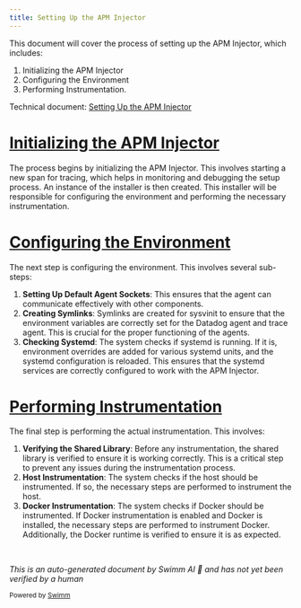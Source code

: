 ```yaml
---
title: Setting Up the APM Injector
---
```

This document will cover the process of setting up the APM Injector, which includes:

1. Initializing the APM Injector
2. Configuring the Environment
3. Performing Instrumentation.

Technical document: <SwmLink doc-title="Setting Up the APM Injector">[Setting Up the APM Injector](/.swm/setting-up-the-apm-injector.zocju7pm.sw.md)</SwmLink>

# [Initializing the APM Injector](https://app.swimm.io/repos/Z2l0aHViJTNBJTNBZGF0YWRvZy1hZ2VudCUzQSUzQVN3aW1tLURlbW8=/docs/zocju7pm#setupapminjector)

The process begins by initializing the APM Injector. This involves starting a new span for tracing, which helps in monitoring and debugging the setup process. An instance of the installer is then created. This installer will be responsible for configuring the environment and performing the necessary instrumentation.

# [Configuring the Environment](https://app.swimm.io/repos/Z2l0aHViJTNBJTNBZGF0YWRvZy1hZ2VudCUzQSUzQVN3aW1tLURlbW8=/docs/zocju7pm#setup)

The next step is configuring the environment. This involves several sub-steps:

1. **Setting Up Default Agent Sockets**: This ensures that the agent can communicate effectively with other components.
2. **Creating Symlinks**: Symlinks are created for sysvinit to ensure that the environment variables are correctly set for the Datadog agent and trace agent. This is crucial for the proper functioning of the agents.
3. **Checking Systemd**: The system checks if systemd is running. If it is, environment overrides are added for various systemd units, and the systemd configuration is reloaded. This ensures that the systemd services are correctly configured to work with the APM Injector.

# [Performing Instrumentation](https://app.swimm.io/repos/Z2l0aHViJTNBJTNBZGF0YWRvZy1hZ2VudCUzQSUzQVN3aW1tLURlbW8=/docs/zocju7pm#instrument)

The final step is performing the actual instrumentation. This involves:

1. **Verifying the Shared Library**: Before any instrumentation, the shared library is verified to ensure it is working correctly. This is a critical step to prevent any issues during the instrumentation process.
2. **Host Instrumentation**: The system checks if the host should be instrumented. If so, the necessary steps are performed to instrument the host.
3. **Docker Instrumentation**: The system checks if Docker should be instrumented. If Docker instrumentation is enabled and Docker is installed, the necessary steps are performed to instrument Docker. Additionally, the Docker runtime is verified to ensure it is as expected.

&nbsp;

*This is an auto-generated document by Swimm AI 🌊 and has not yet been verified by a human*

<SwmMeta version="3.0.0" repo-id="Z2l0aHViJTNBJTNBZGF0YWRvZy1hZ2VudCUzQSUzQVN3aW1tLURlbW8=" repo-name="datadog-agent"><sup>Powered by [Swimm](/)</sup></SwmMeta>
